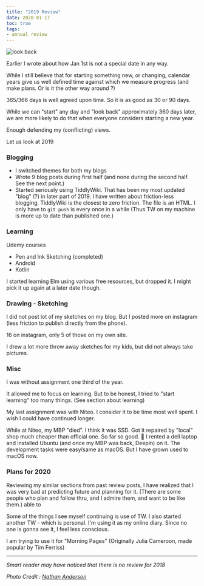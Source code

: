 ```yaml
---
title: "2019 Review"
date: 2020-01-17
toc: true
tags:
- annual review
---
```


![look back](https://source.unsplash.com/6nrE8WMLCMA/750x350)

Earlier I wrote about how Jan 1st is not a special date in any way.

While I still believe that for starting something new, or changing, calendar
years give us well defined time against which we measure progress (and make
plans. Or is it the other way around ?)

365/366 days is well agreed upon time. So it is as good as 30 or 90 days.

While we can "start" any day and "look back" approximately 360 days later, we
are more likely to do that when everyone considers starting a new year.

Enough defending my (conflicting) views.

Let us look at 2019

### Blogging

* I switched themes for both my blogs
* Wrote 9 blog posts during first half (and none during the second half. See the
  next point.)
* Started seriously using TiddlyWiki. That has been my most updated "blog" (?)
  in later part of 2019. I have written about friction-less blogging. TiddlyWiki
  is the closest to zero friction. The file is an HTML. I only have to `git
  push` is every once in a while (Thus TW on my machine is more up to date than
  published one.)

### Learning

Udemy courses

- Pen and Ink Sketching (completed)
- Android
- Kotlin

I started learning Elm using various free resources, but dropped it. I might
pick it up again at a later date though.


### Drawing - Sketching

I did not post lot of my sketches on my blog. But I posted more on instagram
(less friction to publish directly from the phone).

16 on instagram, only 5 of those on my own site.

I drew  a lot more throw away sketches for my kids, but did not always take
pictures.

### Misc

I was without assignment one third of the year.

It allowed me to focus on learning.
But to be honest, I tried to "start learning" too many things. (See section
about learning)

My last assignment was with Niteo. I consider it to be time most well spent. I
wish I could have continued longer.

While at Niteo, my MBP "died". I think it was SSD. Got it repaired by "local"
shop much cheaper than official one. So far so good. 🤞
I rented a dell laptop and installed Ubuntu (and once my MBP was back, Deepin)
on it. The development tasks were easy/same as macOS. But I have grown used to
macOS now.

### Plans for 2020

Reviewing my similar sections from past review posts, I have realized that I was
very bad at predicting future and planning for it. (There are some people who
plan and follow thru, and I admire them, and want to be like them.)
able to 

Some of the things I see myself continuing is use of TW. 
I also started another TW - which is personal. I'm using it as my online diary.
Since no one is gonna see it, I feel less conscious.

I am trying to use it for "Morning Pages" (Originally Julia Cameroon, made popular by Tim Ferriss)

----
*Smart reader may have noticed that there is no review for 2018*

*Photo Credit : [Nathan Anderson](https://unsplash.com/@nathananderson)*
